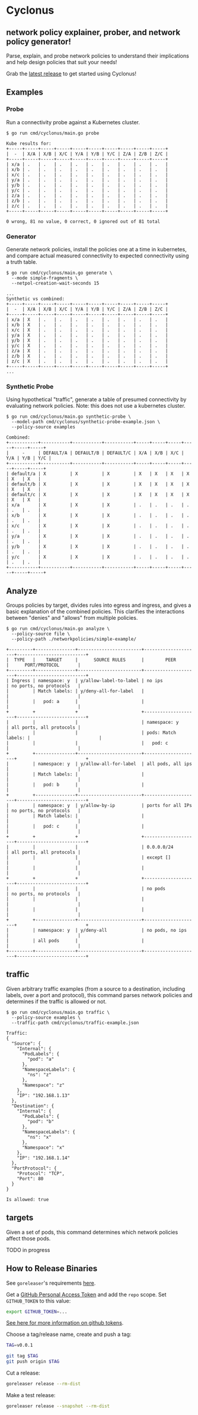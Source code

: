 # Cyclonus

## network policy explainer, prober, and network policy generator!

Parse, explain, and probe network policies to understand their implications and help design
policies that suit your needs!

Grab the [latest release](https://github.com/mattfenwick/cyclonus/releases) to get started using Cyclonus!

## Examples

### Probe

Run a connectivity probe against a Kubernetes cluster.


```
$ go run cmd/cyclonus/main.go probe

Kube results for:
+-----+-----+-----+-----+-----+-----+-----+-----+-----+-----+
|  -  | X/A | X/B | X/C | Y/A | Y/B | Y/C | Z/A | Z/B | Z/C |
+-----+-----+-----+-----+-----+-----+-----+-----+-----+-----+
| x/a | .   | .   | .   | .   | .   | .   | .   | .   | .   |
| x/b | .   | .   | .   | .   | .   | .   | .   | .   | .   |
| x/c | .   | .   | .   | .   | .   | .   | .   | .   | .   |
| y/a | .   | .   | .   | .   | .   | .   | .   | .   | .   |
| y/b | .   | .   | .   | .   | .   | .   | .   | .   | .   |
| y/c | .   | .   | .   | .   | .   | .   | .   | .   | .   |
| z/a | .   | .   | .   | .   | .   | .   | .   | .   | .   |
| z/b | .   | .   | .   | .   | .   | .   | .   | .   | .   |
| z/c | .   | .   | .   | .   | .   | .   | .   | .   | .   |
+-----+-----+-----+-----+-----+-----+-----+-----+-----+-----+

0 wrong, 81 no value, 0 correct, 0 ignored out of 81 total
```

### Generator

Generate network policies, install the policies one at a time in kubernetes, and compare actual measured connectivity
to expected connectivity using a truth table.

```
$ go run cmd/cyclonus/main.go generate \
  --mode simple-fragments \
  --netpol-creation-wait-seconds 15

... 
Synthetic vs combined:
+-----+-----+-----+-----+-----+-----+-----+-----+-----+-----+
|  -  | X/A | X/B | X/C | Y/A | Y/B | Y/C | Z/A | Z/B | Z/C |
+-----+-----+-----+-----+-----+-----+-----+-----+-----+-----+
| x/a | X   | .   | .   | .   | .   | .   | .   | .   | .   |
| x/b | X   | .   | .   | .   | .   | .   | .   | .   | .   |
| x/c | X   | .   | .   | .   | .   | .   | .   | .   | .   |
| y/a | X   | .   | .   | .   | .   | .   | .   | .   | .   |
| y/b | X   | .   | .   | .   | .   | .   | .   | .   | .   |
| y/c | X   | .   | .   | .   | .   | .   | .   | .   | .   |
| z/a | X   | .   | .   | .   | .   | .   | .   | .   | .   |
| z/b | X   | .   | .   | .   | .   | .   | .   | .   | .   |
| z/c | X   | .   | .   | .   | .   | .   | .   | .   | .   |
+-----+-----+-----+-----+-----+-----+-----+-----+-----+-----+
... 
```

### Synthetic Probe

Using hypothetical "traffic", generate a table of presumed connectivity by evaluating network
policies.  Note: this does not use a kubernetes cluster.

```
$ go run cmd/cyclonus/main.go synthetic-probe \
  --model-path cmd/cyclonus/synthetic-probe-example.json \
  --policy-source examples
  
Combined:
+-----------+-----------+-----------+-----------+-----+-----+-----+-----+-----+-----+
|     -     | DEFAULT/A | DEFAULT/B | DEFAULT/C | X/A | X/B | X/C | Y/A | Y/B | Y/C |
+-----------+-----------+-----------+-----------+-----+-----+-----+-----+-----+-----+
| default/a | X         | X         | X         | X   | X   | X   | X   | X   | X   |
| default/b | X         | X         | X         | X   | X   | X   | X   | X   | X   |
| default/c | X         | X         | X         | X   | X   | X   | X   | X   | X   |
| x/a       | X         | X         | X         | .   | .   | .   | .   | .   | .   |
| x/b       | X         | X         | X         | .   | .   | .   | .   | .   | .   |
| x/c       | X         | X         | X         | .   | .   | .   | .   | .   | .   |
| y/a       | X         | X         | X         | .   | .   | .   | .   | .   | .   |
| y/b       | X         | X         | X         | .   | .   | .   | .   | .   | .   |
| y/c       | X         | X         | X         | .   | .   | .   | .   | .   | .   |
+-----------+-----------+-----------+-----------+-----+-----+-----+-----+-----+-----+
```

## Analyze

Groups policies by target, divides rules into egress and ingress, and gives a basic explanation of the combined
policies.  This clarifies the interactions between "denies" and "allows" from multiple policies.

```
$ go run cmd/cyclonus/main.go analyze \
  --policy-source file \
  --policy-path ./networkpolicies/simple-example/

+---------+---------------+------------------------+---------------------+--------------------------+
|  TYPE   |    TARGET     |      SOURCE RULES      |        PEER         |      PORT/PROTOCOL       |
+---------+---------------+------------------------+---------------------+--------------------------+
| Ingress | namespace: y  | y/allow-label-to-label | no ips              | no ports, no protocols   |
|         | Match labels: | y/deny-all-for-label   |                     |                          |
|         |   pod: a      |                        |                     |                          |
+         +               +                        +---------------------+--------------------------+
|         |               |                        | namespace: y        | all ports, all protocols |
|         |               |                        | pods: Match labels: |                          |
|         |               |                        |   pod: c            |                          |
+         +---------------+------------------------+---------------------+                          +
|         | namespace: y  | y/allow-all-for-label  | all pods, all ips   |                          |
|         | Match labels: |                        |                     |                          |
|         |   pod: b      |                        |                     |                          |
+         +---------------+------------------------+---------------------+--------------------------+
|         | namespace: y  | y/allow-by-ip          | ports for all IPs   | no ports, no protocols   |
|         | Match labels: |                        |                     |                          |
|         |   pod: c      |                        |                     |                          |
+         +               +                        +---------------------+--------------------------+
|         |               |                        | 0.0.0.0/24          | all ports, all protocols |
|         |               |                        | except []           |                          |
|         |               |                        |                     |                          |
+         +               +                        +---------------------+--------------------------+
|         |               |                        | no pods             | no ports, no protocols   |
|         |               |                        |                     |                          |
|         |               |                        |                     |                          |
+         +---------------+------------------------+---------------------+                          +
|         | namespace: y  | y/deny-all             | no pods, no ips     |                          |
|         | all pods      |                        |                     |                          |
+---------+---------------+------------------------+---------------------+--------------------------+
```

## traffic

Given arbitrary traffic examples (from a source to a destination, including labels, over a port and protocol),
this command parses network policies and determines if the traffic is allowed or not.

```
$ go run cmd/cyclonus/main.go traffic \
  --policy-source examples \
  --traffic-path cmd/cyclonus/traffic-example.json 

Traffic:
{
  "Source": {
    "Internal": {
      "PodLabels": {
        "pod": "a"
      },
      "NamespaceLabels": {
        "ns": "z"
      },
      "Namespace": "z"
    },
    "IP": "192.168.1.13"
  },
  "Destination": {
    "Internal": {
      "PodLabels": {
        "pod": "b"
      },
      "NamespaceLabels": {
        "ns": "x"
      },
      "Namespace": "x"
    },
    "IP": "192.168.1.14"
  },
  "PortProtocol": {
    "Protocol": "TCP",
    "Port": 80
  }
}

Is allowed: true
```

## targets

Given a set of pods, this command determines which network policies affect those pods.

TODO in progress


## How to Release Binaries

See `goreleaser`'s requirements [here](https://goreleaser.com/environment/).

Get a [GitHub Personal Access Token](https://github.com/settings/tokens/new) and add the `repo` scope.
Set `GITHUB_TOKEN` to this value:

```bash
export GITHUB_TOKEN=...
```

[See here for more information on github tokens](https://help.github.com/articles/creating-an-access-token-for-command-line-use/).

Choose a tag/release name, create and push a tag:

```bash
TAG=v0.0.1

git tag $TAG
git push origin $TAG
```

Cut a release:

```bash
goreleaser release --rm-dist
```

Make a test release:

```bash
goreleaser release --snapshot --rm-dist
```
